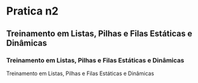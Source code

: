# Pratica n2
## Treinamento em Listas, Pilhas e Filas Estáticas e Dinâmicas
### Treinamento em Listas, Pilhas e Filas Estáticas e Dinâmicas
<p align="justify">Treinamento em Listas, Pilhas e Filas Estáticas e Dinâmicas</p>
